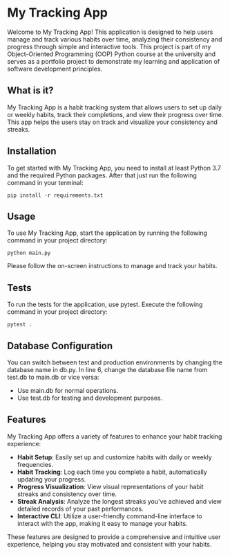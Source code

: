# My Tracking App

Welcome to My Tracking App! This application is designed to help users manage and track various habits over time, analyzing their consistency and progress through simple and interactive tools. This project is part of my Object-Oriented Programming (OOP) Python course at the university and serves as a portfolio project to demonstrate my learning and application of software development principles.

## What is it?

My Tracking App is a habit tracking system that allows users to set up daily or weekly habits, track their completions, and view their progress over time. This app helps the users stay on track and visualize your consistency and streaks.

## Installation

To get started with My Tracking App, you need to install at least Python 3.7 and the required Python packages. After that just run the following command in your terminal:

```shell
pip install -r requirements.txt
```

## Usage

To use My Tracking App, start the application by running the following command in your project directory:

```shell
python main.py
```
Please follow the on-screen instructions to manage and track your habits.

## Tests
To run the tests for the application, use pytest. Execute the following command in your project directory:

```shell
pytest .
```
## Database Configuration
You can switch between test and production environments by changing the database name in db.py. In line 6, change the database file name from test.db to main.db or vice versa:

- Use main.db for normal operations.
- Use test.db for testing and development purposes.

## Features

My Tracking App offers a variety of features to enhance your habit tracking experience:

- **Habit Setup**: Easily set up and customize habits with daily or weekly frequencies.
- **Habit Tracking**: Log each time you complete a habit, automatically updating your progress.
- **Progress Visualization**: View visual representations of your habit streaks and consistency over time.
- **Streak Analysis**: Analyze the longest streaks you've achieved and view detailed records of your past performances.
- **Interactive CLI**: Utilize a user-friendly command-line interface to interact with the app, making it easy to manage your habits.

These features are designed to provide a comprehensive and intuitive user experience, helping you stay motivated and consistent with your habits.


